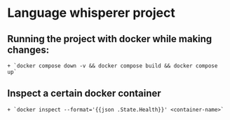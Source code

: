 # Language whisperer project

## Running the project with docker while making changes:

    + `docker compose down -v && docker compose build && docker compose up`

## Inspect a certain docker container
    + `docker inspect --format='{{json .State.Health}}' <container-name>`